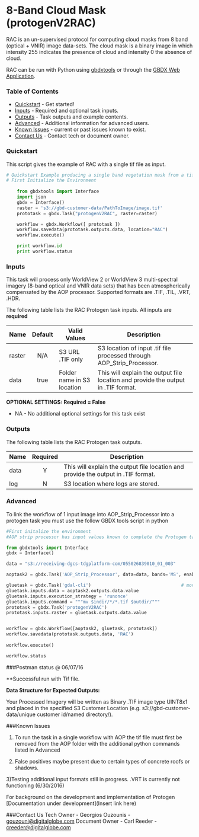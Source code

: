 # 8-Band Cloud Mask (protogenV2RAC)

RAC is an un-supervised protocol for computing cloud masks from 8 band (optical + VNIR) image data-sets. The cloud mask is a binary image in which intensity 255 indicates the presence of cloud and intensity 0 the absence of cloud.

RAC can be run with Python using   [gbdxtools](https://github.com/DigitalGlobe/gbdxtools) or through the [GBDX Web Application](https://gbdx.geobigdata.io/materials/).  

### Table of Contents
 * [Quickstart](#quickstart) - Get started!
 * [Inputs](#inputs) - Required and optional task inputs.
 * [Outputs](#outputs) - Task outputs and example contents.
 * [Advanced](#advanced) - Additional information for advanced users.
 * [Known Issues](#known-issues) - current or past issues known to exist.
 * [Contact Us](#contact-us) - Contact tech or document owner.

### Quickstart

This script gives the example of RAC with a single tif file as input. 

```python
# Quickstart Example producing a single band vegetation mask from a tif file.
# First Initialize the Environment
	
	from gbdxtools import Interface 
    import json
    gbdx = Interface()
    raster = 's3://gbd-customer-data/PathToImage/image.tif'
    prototask = gbdx.Task("protogenV2RAC", raster=raster)

    workflow = gbdx.Workflow([ prototask ])  
    workflow.savedata(prototask.outputs.data, location="RAC")
    workflow.execute()

    print workflow.id
    print workflow.status
```
	
### Inputs

This task will process only WorldView 2 or WorldView 3 multi-spectral imagery (8-band optical and VNIR data sets) that has been atmospherically compensated by the AOP processor.  Supported formats are .TIF, .TIL, .VRT, .HDR.

The following table lists the RAC Protogen task inputs.
All inputs are **required**

Name                     |       Default         |        Valid Values             |   Description
-------------------------|:---------------------:|---------------------------------|-----------------
raster                   |          N/A          | S3 URL   .TIF only              | S3 location of input .tif file processed through AOP_Strip_Processor.
data                     |         true          | Folder name in S3 location      | This will explain the output file location and provide the output in .TIF format.

**OPTIONAL SETTINGS: Required = False**

* NA - No additional optional settings for this task exist


### Outputs

The following table lists the RAC Protogen task outputs.

Name | Required |   Description
-----|:--------:|-----------------
data |     Y    | This will explain the output file location and provide the output in .TIF format.
log  |     N    | S3 location where logs are stored.


### Advanced
To link the workflow of 1 input image into AOP_Strip_Processor into a protogen task you must use the follow GBDX tools script in python

```python
#First initalize the environment 
#AOP strip processor has input values known to complete the Protogen tasks

from gbdxtools import Interface
gbdx = Interface()

data = "s3://receiving-dgcs-tdgplatform-com/055026839010_01_003"

aoptask2 = gbdx.Task('AOP_Strip_Processor', data=data, bands='MS', enable_acomp=True, enable_pansharpen=False, enable_dra=False)     # creates acomp'd multispectral image

gluetask = gbdx.Task('gdal-cli')                                  # move aoptask output to root where prototask can find it
gluetask.inputs.data = aoptask2.outputs.data.value
gluetask.inputs.execution_strategy = 'runonce'
gluetask.inputs.command = """mv $indir/*/*.tif $outdir/"""
prototask = gbdx.Task('protogenV2RAC')
prototask.inputs.raster = gluetask.outputs.data.value


workflow = gbdx.Workflow([aoptask2, gluetask, prototask])
workflow.savedata(prototask.outputs.data, 'RAC')
  
workflow.execute()

workflow.status
```

###Postman status @ 06/07/16

**Successful run with Tif file.  



**Data Structure for Expected Outputs:**

Your Processed Imagery will be written as Binary .TIF image type UINT8x1 and placed in the specified S3 Customer Location (e.g.  s3://gbd-customer-data/unique customer id/named directory/).  

###Known Issues
1) To run the task in a single workflow with AOP the tif file must first be removed from the AOP folder with the additional python commands listed in Advanced

2) False positives maybe present due to certain types of concrete roofs or shadows.

3)Testing additional input formats still in progress. .VRT is currently not functioning (6/30/2016)


For background on the development and implementation of  Protogen  [Documentation under development](Insert link here)

###Contact Us
Tech Owner - Georgios Ouzounis - gouzouni@digitalglobe.com
Document Owner - Carl Reeder - creeder@digitalglobe.com
